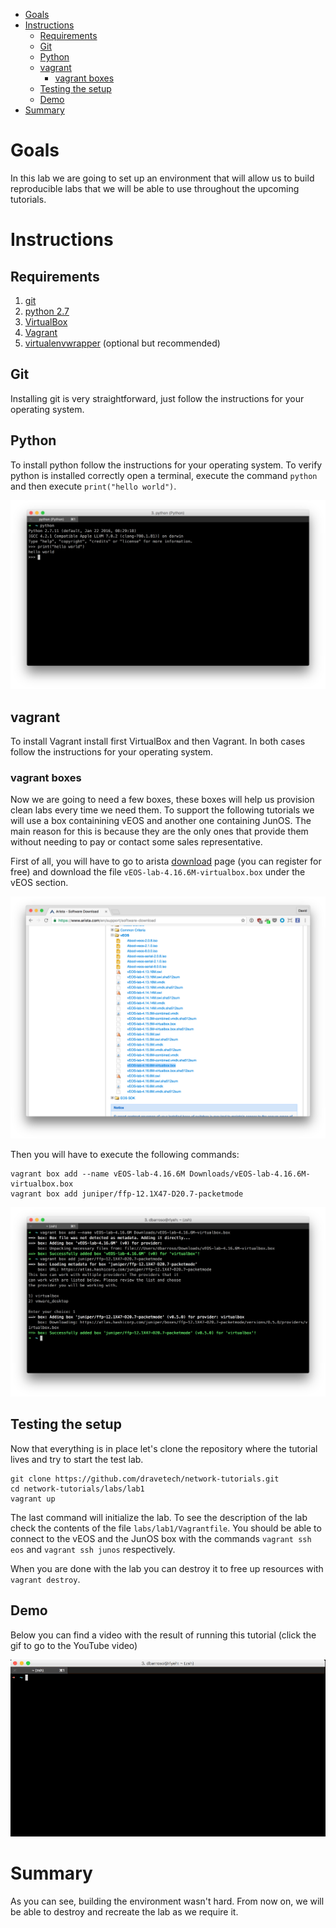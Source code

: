 * [Goals](#goals)
* [Instructions](#instructions)
	* [Requirements](#requirements)
	* [Git](#git)
	* [Python](#python)
	* [vagrant](#vagrant)
		* [vagrant boxes](#vagrant-boxes)
	* [Testing the setup](#testing-the-setup)
	* [Demo](#demo)
* [Summary](#summary)

# Goals

In this lab we are going to set up an environment that will allow us to build reproducible labs that we will be able to use throughout the upcoming tutorials.

# Instructions

## Requirements

1. [git](https://git-scm.com/downloads)
1. [python 2.7](https://www.python.org/downloads/)
1. [VirtualBox](https://www.virtualbox.org/wiki/Downloads)
1. [Vagrant](https://www.vagrantup.com/docs/installation/)
1. [virtualenvwrapper](http://virtualenvwrapper.readthedocs.io/en/latest/install.html) (optional but recommended)

## Git

Installing git is very straightforward, just follow the instructions for your operating system.

## Python

To install python follow the instructions for your operating system. To verify python is installed correctly open a terminal, execute the command ``python`` and then execute ``print("hello world")``.

![hello world](content/python.png)

## vagrant

To install Vagrant install first VirtualBox and then Vagrant. In both cases follow the instructions for your operating system.

### vagrant boxes

Now we are going to need a few boxes, these boxes will help us provision clean labs every time we need them. To support the following tutorials we will use a box containining vEOS and another one containing JunOS. The main reason for this is because they are the only ones that provide them without needing to pay or contact some sales representative.

First of all, you will have to go to arista [download](http://www.arista.com/en/support/software-download) page (you can register for free) and download the file ``vEOS-lab-4.16.6M-virtualbox.box`` under the vEOS section.

![eos box](content/support_arista.png)

Then you will have to execute the following commands:

    vagrant box add --name vEOS-lab-4.16.6M Downloads/vEOS-lab-4.16.6M-virtualbox.box
    vagrant box add juniper/ffp-12.1X47-D20.7-packetmode

![vagrant add](content/vagrant_add.png)

## Testing the setup

Now that everything is in place let's clone the repository where the tutorial lives and try to start the test lab.

    git clone https://github.com/dravetech/network-tutorials.git
    cd network-tutorials/labs/lab1
    vagrant up

The last command will initialize the lab. To see the description of the lab check the contents of the file ``labs/lab1/Vagrantfile``. You should be able to connect to the vEOS and the JunOS box with the commands ``vagrant ssh eos`` and ``vagrant ssh junos`` respectively.

When you are done with the lab you can destroy it to free up resources with ``vagrant destroy``.

## Demo

Below you can find a video with the result of running this tutorial (click the gif to go to the YouTube video)

[![tutorial 0 building env demo](content/tutorial_0_building_env_demo_preview.gif)](https://www.youtube.com/watch?v=aMJUDelX9cA "click me!")

# Summary

As you can see, building the environment wasn't hard. From now on, we will be able to destroy and recreate the lab as we require it.
